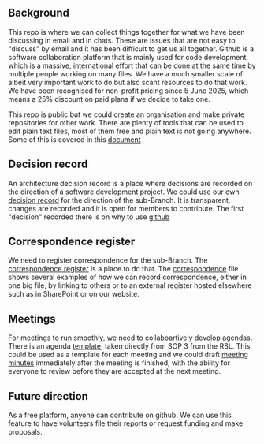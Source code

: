 ## Background

This repo is where we can collect things together for what we have been discussing in email and in chats. These are issues that are not easy to "discuss" by email and it has been difficult to get us all together. Github is a software collaboration platform that is mainly used for code development, which is a massive, international effort that can be done at the same time by multiple people working on many files. We have a much smaller scale of albeit very important work to do but also scant resources to do that work. We have been recognised for non-profit pricing since 5 June 2025, which means a 25% discount on paid plans if we decide to take one.

This repo is public but we could create an organisation and make private repositories for other work. There are plenty of tools that can be used to edit plain text files, most of them free and plain text is not going anywhere. Some of this is covered in this [document](decision-record/why-use-github.md)

## Decision record

An architecture decision record is a place where decisions are recorded on the direction of a software development project. We could use our own [decision record](decision-record) for the direction of the sub-Branch. It is transparent, changes are recorded and it is open for members to contribute. The first "decision" recorded there is on why to use [github](decision-record/why-use-github.md)

## Correspondence register

We need to register correspondence for the sub-Branch. The [correspondence register](/correspondence-register) is a place to do that. The [correspondence](/correspondence-register/correspondence.md) file shows several examples of how we can record correspondence, either in one big file, by linking to others or to an external register hosted elsewhere such as in SharePoint or on our website.

## Meetings

For meetings to run smoothly, we need to collaboartively develop agendas. There is an agenda [template](._/templates/agenda-template.md), taken directly from SOP 3 from the RSL. This could be used as a template for each meeting and we could draft [meeting minutes](/minutes.md) immediately after the meeting is finished, with the ability for everyone to review before they are accepted at the next meeting.

## Future direction

As a free platform, anyone can contribute on github. We can use this feature to have volunteers file their reports or request funding and make proposals.
